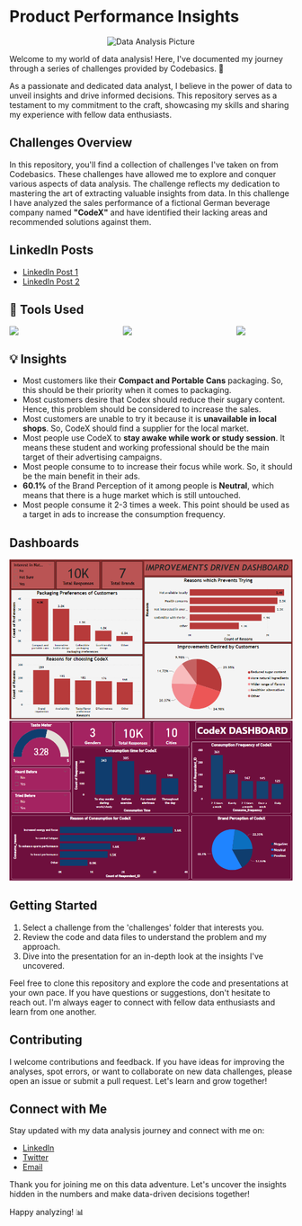 # Product Performance Insights

<div align="center">
  <img src="https://media.licdn.com/dms/image/C4E16AQF9fFMEgQHK6w/profile-displaybackgroundimage-shrink_200_800/0/1659114806516?e=2147483647&v=beta&t=5WUUIG1nA-9bMP-KRcYEnkBRE8nPchtQEjXcdMP-EgI" alt="Data Analysis Picture">
</div>

Welcome to my world of data analysis! Here, I've documented my journey through a series of challenges provided by Codebasics. 🚀

As a passionate and dedicated data analyst, I believe in the power of data to unveil insights and drive informed decisions. This repository serves as a testament to my commitment to the craft, showcasing my skills and sharing my experience with fellow data enthusiasts.

## Challenges Overview

In this repository, you'll find a collection of challenges I've taken on from Codebasics. These challenges have allowed me to explore and conquer various aspects of data analysis. The challenge reflects my dedication to mastering the art of extracting valuable insights from data. In this challenge I have analyzed the sales performance of a fictional German beverage 
company named **"CodeX"** and have identified their lacking areas and recommended solutions against them.

## LinkedIn Posts

- [LinkedIn Post 1](https://www.linkedin.com/posts/syed-abid-hassan-bb569b1b8_powerbi-powerbidashboard-dataanalysis-activity-7138530561119113216-5xm4?utm_source=share&utm_medium=member_desktop)
- [LinkedIn Post 2](https://www.linkedin.com/posts/syed-abid-hassan-bb569b1b8_powerbi-dashboard-salesperformance-activity-7139154078638546944-9xry?utm_source=share&utm_medium=member_desktop)

## 🧰 Tools Used

<div style="display: flex; justify-content: space-between;">
  <img src="https://github.com/Syed-Abid/Product-Performance-Insights/blob/main/sql%20server.png" style="margin-right: 10px;" width="100" />
  <img src="https://github.com/Syed-Abid/Product-Performance-Insights/blob/main/power%20bi.png" style="margin-right: 10px;" width="100" />
  <img src="https://github.com/Syed-Abid/Product-Performance-Insights/blob/main/excel.png" width="100" />
</div>

## 💡 Insights
-  Most customers like their **Compact and Portable Cans** packaging. So, this should be their priority when it comes to packaging.
-  Most customers desire that Codex should reduce their sugary content. Hence, this problem should be considered to increase the sales.
-  Most customers are unable to try it because it is **unavailable in local shops**. So, CodeX should find a supplier for the local market.
-  Most people use CodeX to **stay awake while work or study session**. It means these student and working professional should be the main target of their advertising campaigns.
-  Most people consume to to increase their focus while work. So, it should be the main benefit in their ads.
-  **60.1%** of the Brand Perception of it among people is **Neutral**, which means that there is a huge market which is still untouched.
-  Most people consume it 2-3 times a week. This point should be used as a target in ads to increase the consumption frequency.

## Dashboards

<div align="center">
  <img src="https://github.com/Syed-Abid/CodeBasics-Data-Analysis-Challenges/blob/main/Challenge%201/CodeX%20Improvement%20Driven%20Dashboard.png" alt="Improvement Driven Dashboard">
</div>

<div align="center">
  <img src="https://github.com/Syed-Abid/CodeBasics-Data-Analysis-Challenges/blob/main/Challenge%201/CodeX%20Dashboard.png" alt="CodeX Dashboard">
</div>

## Getting Started

1. Select a challenge from the 'challenges' folder that interests you.
2. Review the code and data files to understand the problem and my approach.
3. Dive into the presentation for an in-depth look at the insights I've uncovered.

Feel free to clone this repository and explore the code and presentations at your own pace. If you have questions or suggestions, don't hesitate to reach out. I'm always eager to connect with fellow data enthusiasts and learn from one another.

## Contributing

I welcome contributions and feedback. If you have ideas for improving the analyses, spot errors, or want to collaborate on new data challenges, please open an issue or submit a pull request. Let's learn and grow together!

## Connect with Me

Stay updated with my data analysis journey and connect with me on:

- [LinkedIn](https://www.linkedin.com/in/syed-abid-hassan-bb569b1b8/)
- [Twitter](https://twitter.com/SyedAbi70523793)
- [Email](abidhassanjaffri31@gmail.com)

Thank you for joining me on this data adventure. Let's uncover the insights hidden in the numbers and make data-driven decisions together!

Happy analyzing! 📊
